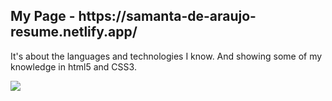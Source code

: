 <h2> My Page - https://samanta-de-araujo-resume.netlify.app/</h2>
<p>It's about the languages and technologies I know. And showing some of my knowledge in html5 and CSS3.</p>
<a href="https://samanta-de-araujo-resume.netlify.app"><img src="https://samanta-de-araujo-resume.netlify.app/images/samanta-de-araujo-resume-netlify-app-.jpg"/></a>
